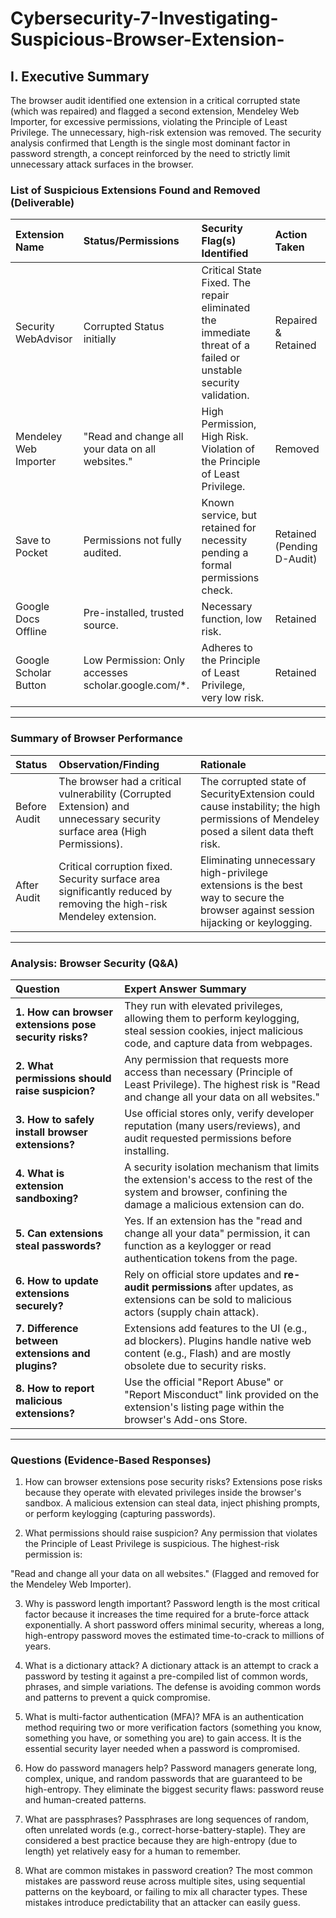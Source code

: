 # Cybersecurity-7-Investigating-Suspicious-Browser-Extension-

## I. Executive Summary
The browser audit identified one extension in a critical corrupted state (which was repaired) and flagged a second extension, Mendeley Web Importer, for excessive permissions, violating the Principle of Least Privilege. The unnecessary, high-risk extension was removed. The security analysis confirmed that Length is the single most dominant factor in password strength, a concept reinforced by the need to strictly limit unnecessary attack surfaces in the browser.

### List of Suspicious Extensions Found and Removed (Deliverable)

| Extension Name | Status/Permissions | Security Flag(s) Identified | Action Taken |
| :--- | :--- | :--- | :--- |
| Security WebAdvisor | Corrupted Status initially | Critical State Fixed. The repair eliminated the immediate threat of a failed or unstable security validation. | Repaired & Retained |
| Mendeley Web Importer | "Read and change all your data on all websites." | High Permission, High Risk. Violation of the Principle of Least Privilege. | Removed |
| Save to Pocket | Permissions not fully audited. | Known service, but retained for necessity pending a formal permissions check. | Retained (Pending D-Audit) |
| Google Docs Offline | Pre-installed, trusted source. | Necessary function, low risk. | Retained |
| Google Scholar Button | Low Permission: Only accesses scholar.google.com/*. | Adheres to the Principle of Least Privilege, very low risk. | Retained |

---

### Summary of Browser Performance

| Status | Observation/Finding | Rationale |
| :--- | :--- | :--- |
| Before Audit | The browser had a critical vulnerability (Corrupted Extension) and unnecessary security surface area (High Permissions). | The corrupted state of SecurityExtension could cause instability; the high permissions of Mendeley posed a silent data theft risk. |
| After Audit | Critical corruption fixed. Security surface area significantly reduced by removing the high-risk Mendeley extension. | Eliminating unnecessary high-privilege extensions is the best way to secure the browser against session hijacking or keylogging. |

---

### Analysis: Browser Security (Q&A)

| Question | Expert Answer Summary |
| :--- | :--- |
| **1. How can browser extensions pose security risks?** | They run with elevated privileges, allowing them to perform keylogging, steal session cookies, inject malicious code, and capture data from webpages. |
| **2. What permissions should raise suspicion?** | Any permission that requests more access than necessary (Principle of Least Privilege). The highest risk is "Read and change all your data on all websites." |
| **3. How to safely install browser extensions?** | Use official stores only, verify developer reputation (many users/reviews), and audit requested permissions before installing. |
| **4. What is extension sandboxing?** | A security isolation mechanism that limits the extension's access to the rest of the system and browser, confining the damage a malicious extension can do. |
| **5. Can extensions steal passwords?** | Yes. If an extension has the "read and change all your data" permission, it can function as a keylogger or read authentication tokens from the page. |
| **6. How to update extensions securely?** | Rely on official store updates and **re-audit permissions** after updates, as extensions can be sold to malicious actors (supply chain attack). |
| **7. Difference between extensions and plugins?** | Extensions add features to the UI (e.g., ad blockers). Plugins handle native web content (e.g., Flash) and are mostly obsolete due to security risks. |
| **8. How to report malicious extensions?** | Use the official "Report Abuse" or "Report Misconduct" link provided on the extension's listing page within the browser's Add-ons Store. |

---
### Questions (Evidence-Based Responses)
1. How can browser extensions pose security risks?
Extensions pose risks because they operate with elevated privileges inside the browser's sandbox. A malicious extension can steal data, inject phishing prompts, or perform keylogging (capturing passwords).

2. What permissions should raise suspicion?
Any permission that violates the Principle of Least Privilege is suspicious. The highest-risk permission is:

"Read and change all your data on all websites." (Flagged and removed for the Mendeley Web Importer).

3. Why is password length important?
Password length is the most critical factor because it increases the time required for a brute-force attack exponentially. A short password offers minimal security, whereas a long, high-entropy password moves the estimated time-to-crack to millions of years.

4. What is a dictionary attack?
A dictionary attack is an attempt to crack a password by testing it against a pre-compiled list of common words, phrases, and simple variations. The defense is avoiding common words and patterns to prevent a quick compromise.

5. What is multi-factor authentication (MFA)?
MFA is an authentication method requiring two or more verification factors (something you know, something you have, or something you are) to gain access. It is the essential security layer needed when a password is compromised.

6. How do password managers help?
Password managers generate long, complex, unique, and random passwords that are guaranteed to be high-entropy. They eliminate the biggest security flaws: password reuse and human-created patterns.

7. What are passphrases?
Passphrases are long sequences of random, often unrelated words (e.g., correct-horse-battery-staple). They are considered a best practice because they are high-entropy (due to length) yet relatively easy for a human to remember.

8. What are common mistakes in password creation?
The most common mistakes are password reuse across multiple sites, using sequential patterns on the keyboard, or failing to mix all character types. These mistakes introduce predictability that an attacker can easily guess.
